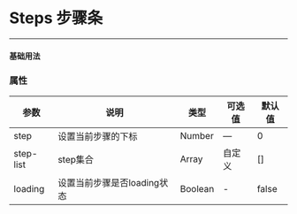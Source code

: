 # Steps 步骤条
----
#### 基础用法
<vuep  :options="{ tabSize: 2 }"  template="#example"></vuep>

### 属性
| 参数      | 说明    | 类型      | 可选值       | 默认值   |
|---------- |-------- |---------- |-------------  |-------- |
| step     | 设置当前步骤的下标   | Number  |    — | 0   |
| step-list     | step集合   | Array    | 自定义 |     []   |
| loading     | 设置当前步骤是否loading状态   | Boolean    |   - |     false    | 

<script v-pre type="text/x-template" id="example">
  <template>
      <div>
        <f-step :loading="loading" :step="step" :step-list="stepList"></f-step>
        <div>
            <f-button type="primary" @click="next" icon="fool__icon--refresh">下一步</f-button>
        </div>
      </div>
  </template>
  <script>
    export default {
      data: function () {
        return {
            stepList: ['步骤一', '步骤二', '步骤三', '步骤四'],
            step: 1,
            loading:true,
         }
      },
      methods: {
        next() {
            if (this.loading) {
                this.loading = false
            } else {
                this.loading = true
                if (this.step >= 3) {
                this.step = 0
                } else {
                this.step++
                }
            }
        },
      }
    }
  </script>
</script>